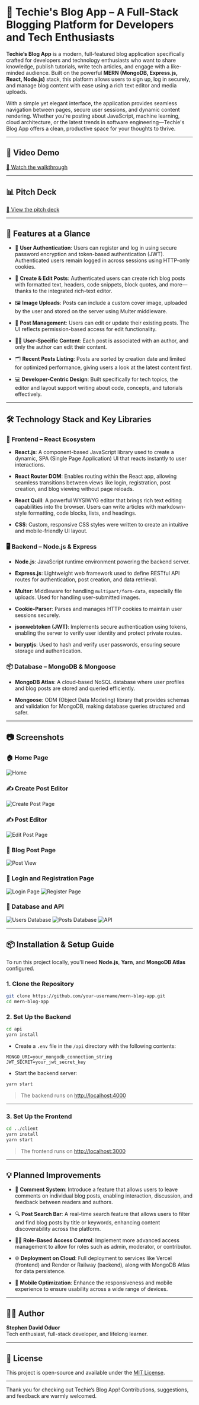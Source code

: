 # 🧠 Techie's Blog App – A Full-Stack Blogging Platform for Developers and Tech Enthusiasts

**Techie’s Blog App** is a modern, full-featured blog application specifically crafted for developers and technology enthusiasts who want to share knowledge, publish tutorials, write tech articles, and engage with a like-minded audience. Built on the powerful **MERN (MongoDB, Express.js, React, Node.js)** stack, this platform allows users to sign up, log in securely, and manage blog content with ease using a rich text editor and media uploads.

With a simple yet elegant interface, the application provides seamless navigation between pages, secure user sessions, and dynamic content rendering. Whether you're posting about JavaScript, machine learning, cloud architecture, or the latest trends in software engineering—Techie's Blog App offers a clean, productive space for your thoughts to thrive.

---

## 🎥 Video Demo

[🔗 Watch the walkthrough](https://drive.google.com/file/d/1hs2fOgVD21N10x8-WyU5INN4sN5Efkzz/view?usp=drive_link)

---

## 📊 Pitch Deck

[🔗 View the pitch deck](https://docs.google.com/presentation/d/16h9wllOY6nDys0EtII1jgS4IWpflSaBD/edit?usp=sharing&ouid=112151649881665385479&rtpof=true&sd=true)

---


## 🚀 Features at a Glance

- 🔐 **User Authentication**: Users can register and log in using secure password encryption and token-based authentication (JWT). Authenticated users remain logged in across sessions using HTTP-only cookies.
  
- 📝 **Create & Edit Posts**: Authenticated users can create rich blog posts with formatted text, headers, code snippets, block quotes, and more—thanks to the integrated rich-text editor.

- 🖼️ **Image Uploads**: Posts can include a custom cover image, uploaded by the user and stored on the server using Multer middleware.

- 📖 **Post Management**: Users can edit or update their existing posts. The UI reflects permission-based access for edit functionality.

- 🧑‍💼 **User-Specific Content**: Each post is associated with an author, and only the author can edit their content. 

- 🗂️ **Recent Posts Listing**: Posts are sorted by creation date and limited for optimized performance, giving users a look at the latest content first.

- 💻 **Developer-Centric Design**: Built specifically for tech topics, the editor and layout support writing about code, concepts, and tutorials effectively.

---

## 🛠️ Technology Stack and Key Libraries

### 🔧 Frontend – React Ecosystem

- **React.js**: A component-based JavaScript library used to create a dynamic, SPA (Single Page Application) UI that reacts instantly to user interactions.

- **React Router DOM**: Enables routing within the React app, allowing seamless transitions between views like login, registration, post creation, and blog viewing without page reloads.

- **React Quill**: A powerful WYSIWYG editor that brings rich text editing capabilities into the browser. Users can write articles with markdown-style formatting, code blocks, lists, and headings.

- **CSS**: Custom, responsive CSS styles were written to create an intuitive and mobile-friendly UI layout.

### 🖥️ Backend – Node.js & Express

- **Node.js**: JavaScript runtime environment powering the backend server.

- **Express.js**: Lightweight web framework used to define RESTful API routes for authentication, post creation, and data retrieval.

- **Multer**: Middleware for handling `multipart/form-data`, especially file uploads. Used for handling user-submitted images.

- **Cookie-Parser**: Parses and manages HTTP cookies to maintain user sessions securely.

- **jsonwebtoken (JWT)**: Implements secure authentication using tokens, enabling the server to verify user identity and protect private routes.

- **bcryptjs**: Used to hash and verify user passwords, ensuring secure storage and authentication.

### 📦 Database – MongoDB & Mongoose

- **MongoDB Atlas**: A cloud-based NoSQL database where user profiles and blog posts are stored and queried efficiently.

- **Mongoose**: ODM (Object Data Modeling) library that provides schemas and validation for MongoDB, making database queries structured and safer.

---

## 📷 Screenshots

### 🏠 Home Page  
![Home](./screenshots/home-page.png)

### ✍️ Create Post Editor  
![Create Post Page](./screenshots/create-posts-page.png)

### ✍️ Post Editor  
![Edit Post Page](./screenshots/edit-post-page.png)


### 📄 Blog Post Page  
![Post View](./screenshots/post-page.png)

### 📄 Login and Registration Page
![Login Page](./screenshots/login-page.png)
![Register Page](./screenshots/register-page.png)

### 📄 Database and API
![Users Database](./screenshots/users-database.png)
![Posts Database](./screenshots/posts-database.png)
![API](./screenshots/api.png)

---

## 📦 Installation & Setup Guide

To run this project locally, you'll need **Node.js**, **Yarn**, and **MongoDB Atlas** configured.

### 1. Clone the Repository

```bash
git clone https://github.com/your-username/mern-blog-app.git
cd mern-blog-app
```

### 2. Set Up the Backend

```bash
cd api
yarn install
```

- Create a `.env` file in the `/api` directory with the following contents:

```
MONGO_URI=your_mongodb_connection_string
JWT_SECRET=your_jwt_secret_key
```

- Start the backend server:

```bash
yarn start
```

> The backend runs on [http://localhost:4000](http://localhost:4000)

---

### 3. Set Up the Frontend

```bash
cd ../client
yarn install
yarn start
```

> The frontend runs on [http://localhost:3000](http://localhost:3000)

---

## 💡 Planned Improvements

- 💬 **Comment System**: Introduce a feature that allows users to leave comments on individual blog posts, enabling interaction, discussion, and feedback between readers and authors.

- 🔍 **Post Search Bar**: A real-time search feature that allows users to filter and find blog posts by title or keywords, enhancing content discoverability across the platform.

- 🧑‍🔧 **Role-Based Access Control**: Implement more advanced access management to allow for roles such as admin, moderator, or contributor.

- 🌐 **Deployment on Cloud**: Full deployment to services like Vercel (frontend) and Render or Railway (backend), along with MongoDB Atlas for data persistence.

- 📱 **Mobile Optimization**: Enhance the responsiveness and mobile experience to ensure usability across a wide range of devices.

---

## 👨‍💻 Author

**Stephen David Oduor**  
Tech enthusiast, full-stack developer, and lifelong learner.


---

## 📄 License

This project is open-source and available under the [MIT License](LICENSE).

---

Thank you for checking out Techie’s Blog App! Contributions, suggestions, and feedback are warmly welcomed.
